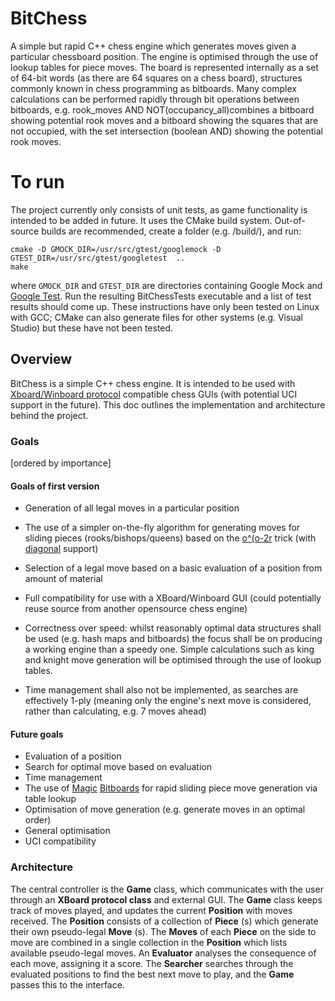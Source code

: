 # BitChess

A simple but rapid C++ chess engine which generates moves given a particular chessboard
position. The engine is optimised through the use of lookup tables for piece moves. The board is
represented internally as a set of 64-bit words (as there are 64 squares on a chess board),
structures commonly known in chess programming as bitboards. Many complex calculations
can be performed rapidly through bit operations between bitboards, e.g. rook_moves AND
NOT(occupancy_all)combines a bitboard showing potential rook moves and a bitboard
showing the squares that are not occupied, with the set intersection (boolean AND) showing the
potential rook moves.

# To run

The project currently only consists of unit tests, as game functionality is intended to be added in future. It uses the CMake build system. Out-of-source builds are recommended, create a folder (e.g. /build/), and run:
```
cmake -D GMOCK_DIR=/usr/src/gtest/googlemock -D GTEST_DIR=/usr/src/gtest/googletest  ..
make
```
where ```GMOCK_DIR``` and ```GTEST_DIR``` are directories containing Google Mock and [Google Test](https://github.com/google/googletest). Run the resulting BitChessTests executable and a list of test results should come up. These instructions have only been tested on Linux with GCC; CMake can also generate files for other systems (e.g. Visual Studio) but these have not been tested.

## Overview
BitChess is a simple C++ chess engine. It is intended to be used with [Xboard/Winboard protocol](http://www.gnu.org/software/xboard/engine-intf.html) compatible chess GUIs (with potential UCI support in the future). This doc outlines the implementation and architecture behind the project.

### Goals
[ordered by importance]
#### Goals of first version
- Generation of all legal moves in a particular position
- The use of a simpler on-the-fly algorithm for generating moves for sliding pieces (rooks/bishops/queens) based on the [o^(o-2r](https://chessprogramming.wikispaces.com/Subtracting+a+rook+from+a+blocking+piece) trick (with [diagonal](https://chessprogramming.wikispaces.com/Hyperbola+Quintessence) support)
- Selection of a legal move based on a basic evaluation of a position from amount of material
- Full compatibility for use with a XBoard/Winboard GUI (could potentially reuse source from another opensource chess engine)

- Correctness over speed: whilst reasonably optimal data structures shall be used (e.g. hash maps and bitboards) the focus shall be on producing a working engine than a speedy one. Simple calculations such as king and knight move generation will be optimised through the use of lookup tables.
- Time management shall also not be implemented, as searches are effectively 1-ply (meaning only the engine's next move is considered, rather than calculating, e.g. 7 moves ahead)

#### Future goals
- Evaluation of a position
- Search for optimal move based on evaluation
- Time management
- The use of [Magic](https://chessprogramming.wikispaces.com/Magic+Bitboards) [Bitboards](http://www.pradu.us/old/Nov27_2008/Buzz/research/magic/Bitboards.pdf) for rapid sliding piece move generation via table lookup
- Optimisation of move generation (e.g. generate moves in an optimal order)
- General optimisation
- UCI compatibility

### Architecture
The central controller is the **Game** class, which communicates with the user through an **XBoard protocol class** and external GUI. The **Game** class keeps track of moves played, and updates the current **Position** with moves received. The **Position** consists of a collection of **Piece** (s) which generate their own pseudo-legal **Move** (s). The **Moves** of each **Piece** on the side to move are combined in a single collection in the **Position** which lists available pseudo-legal moves. An **Evaluator** analyses the consequence of each move, assigning it a score. The **Searcher** searches through the evaluated positions to find the best next move to play, and the **Game** passes this to the interface.
